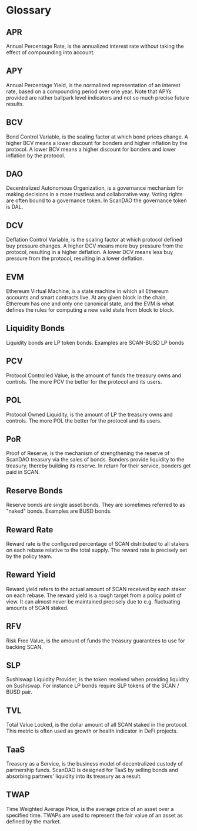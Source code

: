 # Glossary

## APR

Annual Percentage Rate, is the annualized interest rate without taking the effect of compounding into account.

## APY

Annual Percentage Yield, is the normalized representation of an interest rate, based on a compounding period over one year. Note that APYs provided are rather ballpark level indicators and not so much precise future results.

## BCV

Bond Control Variable, is the scaling factor at which bond prices change. A higher BCV means a lower discount for bonders and higher inflation by the protocol. A lower BCV means a higher discount for bonders and lower inflation by the protocol.

## DAO

Decentralized Autonomous Organization, is a governance mechanism for making decisions in a more trustless and collaborative way. Voting rights are often bound to a governance token. In ScanDAO the governance token is DAL.

## DCV

Deflation Control Variable, is the scaling factor at which protocol defined buy pressure changes. A higher DCV means more buy pressure from the protocol, resulting in a higher deflation. A lower DCV means less buy pressure from the protocol, resulting in a lower deflation.

## EVM

Ethereum Virtual Machine, is a state machine in which all Ethereum accounts and smart contracts live. At any given block in the chain, Ethereum has one and only one canonical state, and the EVM is what defines the rules for computing a new valid state from block to block.

## Liquidity Bonds

Liquidity bonds are LP token bonds. Examples are SCAN-BUSD LP bonds

## PCV

Protocol Controlled Value, is the amount of funds the treasury owns and controls. The more PCV the better for the protocol and its users.

## POL

Protocol Owned Liquidity, is the amount of LP the treasury owns and controls. The more POL the better for the protocol and its users.

## PoR

Proof of Reserve, is the mechanism of strengthening the reserve of ScanDAO treasury via the sales of bonds. Bonders provide liquidity to the treasury, thereby building its reserve. In return for their service, bonders get paid in SCAN.

## Reserve Bonds

Reserve bonds are single asset bonds. They are sometimes referred to as "naked" bonds. Examples are BUSD bonds.

## Reward Rate

Reward rate is the configured percentage of SCAN distributed to all stakers on each rebase relative to the total supply. The reward rate is precisely set by the policy team.

## Reward Yield

Reward yield refers to the actual amount of SCAN received by each staker on each rebase. The reward yield is a rough target from a policy point of view. It can almost never be maintained precisely due to e.g. fluctuating amounts of SCAN staked.

## RFV

Risk Free Value, is the amount of funds the treasury guarantees to use for backing SCAN.

## SLP

Sushiswap Liquidity Provider, is the token received when providing liquidity on Sushiswap. For instance LP bonds require SLP tokens of the SCAN / BUSD pair.

## TVL

Total Value Locked, is the dollar amount of all SCAN staked in the protocol. This metric is often used as growth or health indicator in DeFi projects.

## TaaS

Treasury as a Service, is the business model of decentralized custody of partnership funds. ScanDAO is designed for TaaS by selling bonds and absorbing partners' liquidity into its treasury as a result.

## TWAP

Time Weighted Average Price, is the average price of an asset over a specified time. TWAPs are used to represent the fair value of an asset as defined by the market.

